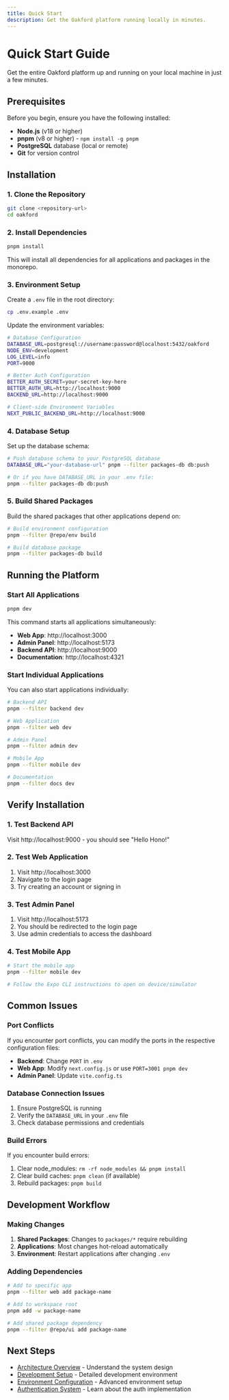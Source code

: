 ```yaml
---
title: Quick Start
description: Get the Oakford platform running locally in minutes.
---
```


# Quick Start Guide

Get the entire Oakford platform up and running on your local machine in just a few minutes.

## Prerequisites

Before you begin, ensure you have the following installed:

- **Node.js** (v18 or higher)
- **pnpm** (v8 or higher) - `npm install -g pnpm`
- **PostgreSQL** database (local or remote)
- **Git** for version control

## Installation

### 1. Clone the Repository

```bash
git clone <repository-url>
cd oakford
```

### 2. Install Dependencies

```bash
pnpm install
```

This will install all dependencies for all applications and packages in the monorepo.

### 3. Environment Setup

Create a `.env` file in the root directory:

```bash
cp .env.example .env
```

Update the environment variables:

```bash
# Database Configuration
DATABASE_URL=postgresql://username:password@localhost:5432/oakford
NODE_ENV=development
LOG_LEVEL=info
PORT=9000

# Better Auth Configuration
BETTER_AUTH_SECRET=your-secret-key-here
BETTER_AUTH_URL=http://localhost:9000
BACKEND_URL=http://localhost:9000

# Client-side Environment Variables
NEXT_PUBLIC_BACKEND_URL=http://localhost:9000
```

### 4. Database Setup

Set up the database schema:

```bash
# Push database schema to your PostgreSQL database
DATABASE_URL="your-database-url" pnpm --filter packages-db db:push

# Or if you have DATABASE_URL in your .env file:
pnpm --filter packages-db db:push
```

### 5. Build Shared Packages

Build the shared packages that other applications depend on:

```bash
# Build environment configuration
pnpm --filter @repo/env build

# Build database package
pnpm --filter packages-db build
```

## Running the Platform

### Start All Applications

```bash
pnpm dev
```

This command starts all applications simultaneously:

- **Web App**: http://localhost:3000
- **Admin Panel**: http://localhost:5173
- **Backend API**: http://localhost:9000
- **Documentation**: http://localhost:4321

### Start Individual Applications

You can also start applications individually:

```bash
# Backend API
pnpm --filter backend dev

# Web Application
pnpm --filter web dev

# Admin Panel
pnpm --filter admin dev

# Mobile App
pnpm --filter mobile dev

# Documentation
pnpm --filter docs dev
```

## Verify Installation

### 1. Test Backend API

Visit http://localhost:9000 - you should see "Hello Hono!"

### 2. Test Web Application

1. Visit http://localhost:3000
2. Navigate to the login page
3. Try creating an account or signing in

### 3. Test Admin Panel

1. Visit http://localhost:5173
2. You should be redirected to the login page
3. Use admin credentials to access the dashboard

### 4. Test Mobile App

```bash
# Start the mobile app
pnpm --filter mobile dev

# Follow the Expo CLI instructions to open on device/simulator
```

## Common Issues

### Port Conflicts

If you encounter port conflicts, you can modify the ports in the respective configuration files:

- **Backend**: Change `PORT` in `.env`
- **Web App**: Modify `next.config.js` or use `PORT=3001 pnpm dev`
- **Admin Panel**: Update `vite.config.ts`

### Database Connection Issues

1. Ensure PostgreSQL is running
2. Verify the `DATABASE_URL` in your `.env` file
3. Check database permissions and credentials

### Build Errors

If you encounter build errors:

1. Clear node_modules: `rm -rf node_modules && pnpm install`
2. Clear build caches: `pnpm clean` (if available)
3. Rebuild packages: `pnpm build`

## Development Workflow

### Making Changes

1. **Shared Packages**: Changes to `packages/*` require rebuilding
2. **Applications**: Most changes hot-reload automatically
3. **Environment**: Restart applications after changing `.env`

### Adding Dependencies

```bash
# Add to specific app
pnpm --filter web add package-name

# Add to workspace root
pnpm add -w package-name

# Add shared package dependency
pnpm --filter @repo/ui add package-name
```

## Next Steps

- [Architecture Overview](/getting-started/architecture/) - Understand the system design
- [Development Setup](/internal/development-setup/) - Detailed development environment
- [Environment Configuration](/internal/environment/) - Advanced environment setup
- [Authentication System](/internal/authentication/) - Learn about the auth implementation